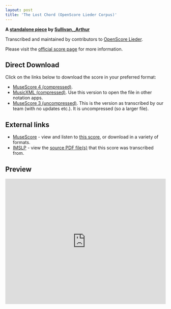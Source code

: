 ```yaml
---
layout: post
title: 'The Lost Chord (OpenScore Lieder Corpus)'
---
```


__A [standalone piece](https://fourscoreandmore.org/OpenScore/Sullivan%2C_Arthur/_/) by [Sullivan,_Arthur](https://fourscoreandmore.org/OpenScore/Sullivan%2C_Arthur)__

Transcribed and maintained by contributors to [OpenScore Lieder].

Please visit the [official score page] for more information.

[official score page]: https://musescore.com/openscore-lieder-corpus/scores/6205441
[OpenScore Lieder]: https://musescore.com/openscore-lieder-corpus

## Direct Download

Click on the links below to download the score in your preferred format:
- [MuseScore 4 (compressed)](https://fourscoreandmore.org/OpenScore/Sullivan%2C_Arthur/_/The_Lost_Chord.mscz).
- [MusicXML (compressed)](https://fourscoreandmore.org/OpenScore/Sullivan%2C_Arthur/_/The_Lost_Chord.mxl). Use this version to open the file in other notation apps.
- [MuseScore 3 (uncompressed)](https://raw.githubusercontent.com/OpenScore/Lieder/refs/heads/main/scores/Sullivan%2C_Arthur/_/The_Lost_Chord/lc6205441.mscx). This is the version as transcribed by our team (with no updates etc.). It is uncompressed (so a larger file).

## External links

- [MuseScore] - view and listen to [this score][MuseScore], or download in a variety of formats.
- [IMSLP] - view the [source PDF file(s)][IMSLP] that this score was transcribed from.

[MuseScore]: https://musescore.com/score/6205441
[IMSLP]: https://imslp.org/wiki/Special:ReverseLookup/75214

## Preview

<iframe width="100%" height="394" src="https://musescore.com/openscore-lieder-corpus/scores/6205441/embed" frameborder="0" allowfullscreen allow="autoplay; fullscreen"></iframe>

